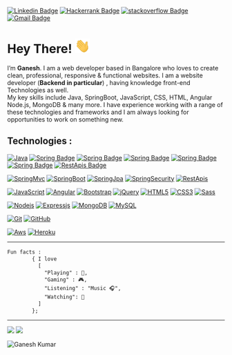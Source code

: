 [![Linkedin Badge](https://img.shields.io/badge/-LinkedIn-blue?style=flat-square&logo=Linkedin&logoColor=white&link=https://www.linkedin.com/in/ganesh-kumar-dbg/)](https://www.linkedin.com/in/ganesh-kumar-dbg/)
[![Hackerrank Badge](https://img.shields.io/badge/-Hackerrank-%23339933.svg?style=flat-square&style=for-the-badge&logo=hackerrank&logoColor=white&link=https://www.hackerrank.com/ganesh9ot)](https://www.hackerrank.com/ganesh9ot) 
[![stackoverflow Badge](https://img.shields.io/badge/-stackoverflow-orange?style=flat-square&logo=stackoverflow&logoColor=black&link=https://stackoverflow.com/users/11921771/ganesh-kumar/)](https://stackoverflow.com/users/11921771/ganesh-kumar/)
[![Gmail Badge](https://img.shields.io/badge/-Gmail-c14438?style=flat-square&logo=Gmail&logoColor=white&link=mailto:ganesh9ot@gmail.com)](mailto:ganesh9ot@gmail.com)


# Hey There!  <img src="https://github.com/ABSphreak/ABSphreak/blob/master/gifs/Hi.gif" width="35px">

I’m **Ganesh**. I am a web developer based in Bangalore who loves to create clean, professional, responsive & functional websites.
I am a website developer (**Backend in particular**) , having knowledge front-end Technologies as well.           
My key skills include Java, SpringBoot, JavaScript, CSS, HTML, Angular Node.js, MongoDB & many more.
I have experience working with a range of these technologies and frameworks and I am always looking for opportunities to work on something new.

## Technologies : 

[![Java](https://img.shields.io/badge/-Java-00599C?style=flat-square&logo=Java)]()
[![Spring Badge](https://img.shields.io/badge/-Spring-%23339933.svg?style=flat-square&style=for-the-badge&logo=spring&logoColor=white)]()
[![Spring Badge](https://img.shields.io/badge/-SpringMvc-%23339933.svg?style=flat-square&style=for-the-badge&logo=spring&logoColor=white)]()
[![Spring Badge](https://img.shields.io/badge/-SpringBoot-%23339933.svg?style=flat-square&style=for-the-badge&logo=spring&logoColor=white)]()
[![Spring Badge](https://img.shields.io/badge/-SpringJpa-%23339933.svg?style=flat-square&style=for-the-badge&logo=spring&logoColor=white)]()
[![Spring Badge](https://img.shields.io/badge/-SpringSecurity-%23339933.svg?style=flat-square&style=for-the-badge&logo=spring&logoColor=white)]()
[![RestApis Badge](https://img.shields.io/badge/-RestApis-%23339933.svg?style=flat-square&style=for-the-badge&logo=spring&logoColor=white)]()

[comment]:[![Spring](https://img.shields.io/badge/-Spring-7BF30B?style=flat-square&logo=Spring)]()
[![SpringMvc](https://img.shields.io/badge/-SpringMvc-7BF30B?style=flat-square&logo=Spring)]()
[![SpringBoot](https://img.shields.io/badge/-SpringBoot-7BF30B?style=flat-square&logo=Spring)]()
[![SpringJpa](https://img.shields.io/badge/-SpringJpa-7BF30B?style=flat-square&logo=Spring)]()
[![SpringSecurity](https://img.shields.io/badge/-SpringSecurity-75F33A?style=flat-square&logo=Spring)]()
[![RestApis](https://img.shields.io/badge/-RestApis-75F33A?style=flat-square&logo=RestApis)]()


[![JavaScript](https://img.shields.io/badge/-JavaScript-black?style=flat-square&logo=javascript)]()
[![Angular](https://img.shields.io/badge/-Angular-c14438?style=flat-square&logo=Angular)]()
[![Bootstrap](https://img.shields.io/badge/-Bootstrap-563D7C?style=flat-square&logo=bootstrap)]()
[![jQuery](https://img.shields.io/badge/-jQuery-1572B6?style=flat-square&logo=jQuery)]()
[![HTML5](https://img.shields.io/badge/-HTML5-E34F26?style=flat-square&logo=html5&logoColor=white)]()
[![CSS3](https://img.shields.io/badge/-CSS3-1572B6?style=flat-square&logo=css3)]()
[![Sass](https://img.shields.io/badge/-Sass-cd6799?style=flat-square&logo=sass&logoColor=white)]()

[![Nodejs](https://img.shields.io/badge/-Nodejs-black?style=flat-square&logo=Node.js)]()
[![Expressjs](https://img.shields.io/badge/-Expressjs-black?style=flat-square&logo=Node.js)]()
[![MongoDB](https://img.shields.io/badge/-MongoDB-black?style=flat-square&logo=mongodb)]()
[![MySQL](https://img.shields.io/badge/-MySQL-black?style=flat-square&logo=mysql)]()

[![Git](https://img.shields.io/badge/-Git-black?style=flat-square&logo=git)]()
[![GitHub](https://img.shields.io/badge/-GitHub-181717?style=flat-square&logo=github)]()

[![Aws](https://img.shields.io/badge/-Aws-F39C12?style=flat-square&logo=aws)]()
[![Heroku](https://img.shields.io/badge/-Heroku-430098?style=flat-square&logo=heroku)]()

---
~~~
Fun facts : 
        { I love 
          [ 
            "Playing" : 🏏,
            "Gaming" : 🎮, 
            "Listening" : "Music 🎧",
            "Watching": 🎥 
          ]
        };
~~~
---
<img src="https://github-readme-stats.vercel.app/api?username=Ganeshk750&&show_icons=true&title_color=ffffff&icon_color=bb2acf&text_color=daf7dc&bg_color=191919">

<img src="https://github-readme-stats.vercel.app/api/top-langs/?username=Ganeshk750&layout=compact&theme=radical" />



<p>
<img src=https://komarev.com/ghpvc/?username=Ganeshk750 alt="Ganesh Kumar" /> 

</p>


